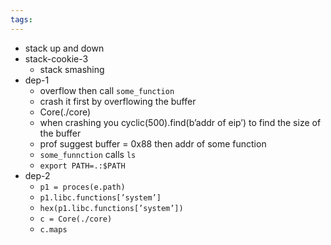 ```yaml
---
tags:
---
```

- stack up and down
- stack-cookie-3
	- stack smashing
- dep-1
	- overflow then call `some_function` 
	- crash it first by overflowing the buffer
	- Core(./core)
	- when crashing you cyclic(500).find(b’addr of eip’) to find the size of the buffer
	- prof suggest buffer = 0x88 then addr of some function
	- `some_funnction` calls `ls`
	- `export PATH=.:$PATH`
- dep-2
	- `p1 = proces(e.path)`
	- `p1.libc.functions[’system’]`
	- `hex(p1.libc.functions[’system’])` 
	- `c = Core(./core)`
	- `c.maps`